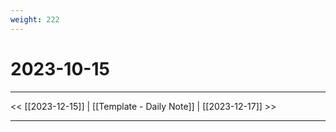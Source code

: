 ```yaml
---
weight: 222
---
```


# 2023-10-15

---

<< [[2023-12-15]] | [[Template - Daily Note]] | [[2023-12-17]] >>

---

